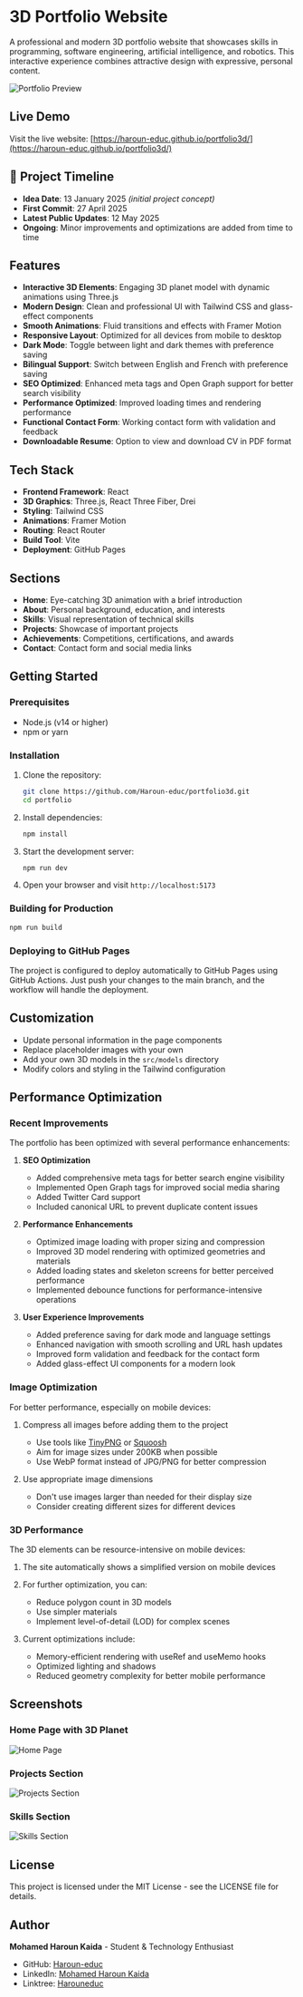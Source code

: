 # 3D Portfolio Website

A professional and modern 3D portfolio website that showcases skills in programming, software engineering, artificial intelligence, and robotics. This interactive experience combines attractive design with expressive, personal content.

![Portfolio Preview](public/images/project1-min.jpg)

## Live Demo

Visit the live website: [https://haroun-educ.github.io/portfolio3d/](https://haroun-educ.github.io/portfolio3d/)

## 📅 Project Timeline

- **Idea Date**: 13 January 2025 *(initial project concept)*  
- **First Commit**: 27 April 2025  
- **Latest Public Updates**: 12 May 2025  
- **Ongoing**: Minor improvements and optimizations are added from time to time

## Features

- **Interactive 3D Elements**: Engaging 3D planet model with dynamic animations using Three.js
- **Modern Design**: Clean and professional UI with Tailwind CSS and glass-effect components
- **Smooth Animations**: Fluid transitions and effects with Framer Motion
- **Responsive Layout**: Optimized for all devices from mobile to desktop
- **Dark Mode**: Toggle between light and dark themes with preference saving
- **Bilingual Support**: Switch between English and French with preference saving
- **SEO Optimized**: Enhanced meta tags and Open Graph support for better search visibility
- **Performance Optimized**: Improved loading times and rendering performance
- **Functional Contact Form**: Working contact form with validation and feedback
- **Downloadable Resume**: Option to view and download CV in PDF format

## Tech Stack

- **Frontend Framework**: React
- **3D Graphics**: Three.js, React Three Fiber, Drei
- **Styling**: Tailwind CSS
- **Animations**: Framer Motion
- **Routing**: React Router
- **Build Tool**: Vite
- **Deployment**: GitHub Pages

## Sections

- **Home**: Eye-catching 3D animation with a brief introduction
- **About**: Personal background, education, and interests
- **Skills**: Visual representation of technical skills
- **Projects**: Showcase of important projects
- **Achievements**: Competitions, certifications, and awards
- **Contact**: Contact form and social media links

## Getting Started

### Prerequisites

- Node.js (v14 or higher)
- npm or yarn

### Installation

1. Clone the repository:
   ```bash
   git clone https://github.com/Haroun-educ/portfolio3d.git
   cd portfolio
   ```

2. Install dependencies:
   ```bash
   npm install
   ```

3. Start the development server:
   ```bash
   npm run dev
   ```

4. Open your browser and visit `http://localhost:5173`

### Building for Production

```bash
npm run build
```

### Deploying to GitHub Pages

The project is configured to deploy automatically to GitHub Pages using GitHub Actions. Just push your changes to the main branch, and the workflow will handle the deployment.

## Customization

- Update personal information in the page components
- Replace placeholder images with your own
- Add your own 3D models in the `src/models` directory
- Modify colors and styling in the Tailwind configuration

## Performance Optimization

### Recent Improvements
The portfolio has been optimized with several performance enhancements:

1. **SEO Optimization**
   - Added comprehensive meta tags for better search engine visibility
   - Implemented Open Graph tags for improved social media sharing
   - Added Twitter Card support
   - Included canonical URL to prevent duplicate content issues

2. **Performance Enhancements**
   - Optimized image loading with proper sizing and compression
   - Improved 3D model rendering with optimized geometries and materials
   - Added loading states and skeleton screens for better perceived performance
   - Implemented debounce functions for performance-intensive operations

3. **User Experience Improvements**
   - Added preference saving for dark mode and language settings
   - Enhanced navigation with smooth scrolling and URL hash updates
   - Improved form validation and feedback for the contact form
   - Added glass-effect UI components for a modern look

### Image Optimization
For better performance, especially on mobile devices:

1. Compress all images before adding them to the project
   - Use tools like [TinyPNG](https://tinypng.com/) or [Squoosh](https://squoosh.app/)
   - Aim for image sizes under 200KB when possible
   - Use WebP format instead of JPG/PNG for better compression

2. Use appropriate image dimensions
   - Don't use images larger than needed for their display size
   - Consider creating different sizes for different devices

### 3D Performance
The 3D elements can be resource-intensive on mobile devices:

1. The site automatically shows a simplified version on mobile devices
2. For further optimization, you can:
   - Reduce polygon count in 3D models
   - Use simpler materials
   - Implement level-of-detail (LOD) for complex scenes

3. Current optimizations include:
   - Memory-efficient rendering with useRef and useMemo hooks
   - Optimized lighting and shadows
   - Reduced geometry complexity for better mobile performance

## Screenshots

### Home Page with 3D Planet
![Home Page](public/images/project1-min.jpg)

### Projects Section
![Projects Section](public/images/project2-min.jpg)

### Skills Section
![Skills Section](public/images/project3-min.jpg)

## License

This project is licensed under the MIT License - see the LICENSE file for details.

## Author

**Mohamed Haroun Kaida** - Student & Technology Enthusiast

- GitHub: [Haroun-educ](https://github.com/Haroun-educ)
- LinkedIn: [Mohamed Haroun Kaida](https://www.linkedin.com/in/haroun-educ/)
- Linktree: [Harouneduc](https://linktr.ee/Harouneduc)
